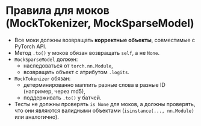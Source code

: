 # Правила для моков (MockTokenizer, MockSparseModel)

- Все моки должны возвращать **корректные объекты**, совместимые с PyTorch API.  
- Метод `.to()` у моков обязан возвращать `self`, а не `None`.  
- `MockSparseModel` должен:
  - наследоваться от `torch.nn.Module`,  
  - возвращать объект с атрибутом `.logits`.  
- `MockTokenizer` обязан:
  - детерминированно маппить разные слова в разные ID (например, через md5),  
  - поддерживать `.to()` у батчей.  
- Тесты не должны проверять `is None` для моков, а должны проверять, что они являются валидными объектами (`isinstance(..., nn.Module)` или аналогично).  